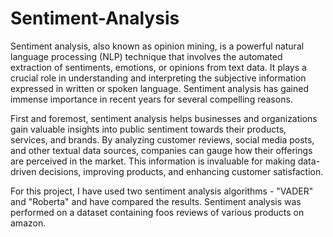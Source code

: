 # Sentiment-Analysis

Sentiment analysis, also known as opinion mining, is a powerful natural language processing (NLP) technique that involves the automated extraction of sentiments, emotions, or opinions from text data. It plays a crucial role in understanding and interpreting the subjective information expressed in written or spoken language. Sentiment analysis has gained immense importance in recent years for several compelling reasons.

First and foremost, sentiment analysis helps businesses and organizations gain valuable insights into public sentiment towards their products, services, and brands. By analyzing customer reviews, social media posts, and other textual data sources, companies can gauge how their offerings are perceived in the market. This information is invaluable for making data-driven decisions, improving products, and enhancing customer satisfaction.

For this project, I have used two sentiment analysis algorithms - "VADER" and "Roberta" and have compared the results. Sentiment analysis was performed on a dataset containing foos reviews of various products on amazon.

